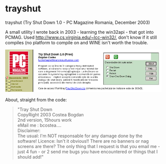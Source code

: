 # trayshut
trayshut (Try Shut Down 1.0 - PC Magazine Romania, December 2003)

A small utility I wrote back in 2003 - learning the win32api - that got into PCMAG. 
Used http://www.cs.virginia.edu/~lcc-win32/, don't know if it still compiles (no platform to compile on and WINE isn't worth the trouble.


![trayshut_pcmag](https://github.com/bcostea/trayshut/blob/master/img/pcmag.png)


About, straight from the code: 
>"Tray Shut Down  
>CopyRight 2003 Costea Bogdan  
>2nd version, 15hours work  
>eMail me : bcostea....  
>Disclaimer:  
>The usual: I'm NOT responsable for any damage done by the software! 
>Licence: 
>Isn't it obvious!! There are no banners or nag screens are there? The only thing that I request is that you email me -   just 4 fun - or 2 send me bugs you have encountered or things that I should add!"


